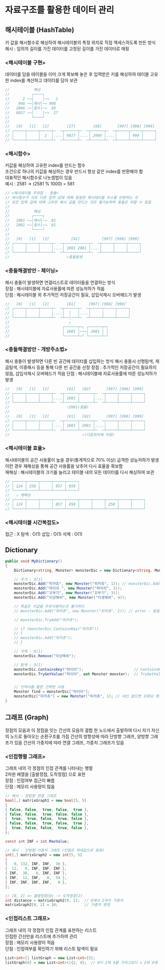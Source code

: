 # 자료구조를 활용한 데이터 관리
## 해시테이블 (HashTable)
키 값을 해시함수로 해싱하여 해시테이블의 특정 위치로 직접 엑세스하도록 만든 방식  
해시 : 임의의 길이를 가진 데이터를 고정된 길이를 가진 데이터로 매핑
### <해시테이블 구현>
데이터를 담을 테이블을 이미 크게 확보해 놓은 후
입력받은 키를 해싱하여 테이블 고유한 index를 계산하고 데이터를 담아 보관
```cs
//           해싱
//          ┌────┐
//      2 ─→│    │─→   2
//    998 ─→│해시│─→ 998
//   2066 ─→│함수│─→  66
//   8027 ─→│    │─→  27
//          └────┘
//
//   [0]   [1]   [2]        [27]        [66]       [997] [998] [999]
// ┌─────┬─────┬─────┬─  ─┬──────┬─  ─┬──────┬─  ─┬─────┬─────┬─────┐
// │     │     │  2  │....│ 8027 │....│ 2066 │....│     │ 998 │     │
// └─────┴─────┴─────┴─  ─┴──────┴─  ─┴──────┴─  ─┴─────┴─────┴─────┘
```
### <해시함수>
키값을 해싱하여 고유한 index를 만드는 함수  
조건으로 하나의 키값을 해싱하는 경우 반드시 항상 같은 index를 반환해야 함  
대표적인 해시함수로 나눗셈법이 있음  
예시 : 2581 → (2581 % 1000) = 581

```cs
// <해시테이블 주의점 - 충돌>
// 해시함수가 서로 다른 입력 값에 대해 동일한 해시테이블 주소를 반환하는 것
// 모든 입력 값에 대해 고유한 해시 값을 만드는 것은 불가능하며 충돌은 피할 수 없음
//
//           해싱
//          ┌────┐
//   1081 ─→│해시│─→  81
//   2081 ─→│함수│─→  81
//          └────┘
//
//   [0]   [1]   [2]          [81]          [997] [998] [999]
// ┌─────┬─────┬─────┬─  ─┬───────────┬─  ─┬─────┬─────┬─────┐
// │     │     │     │....│ 1081 2081 │....│     │     │     │
// └─────┴─────┴─────┴─  ─┴───────────┴─  ─┴─────┴─────┴─────┘
//                          ↑충돌발생
```
### <충돌해결방안 - 체이닝>
해시 충돌이 발생하면 연결리스트로 데이터들을 연결하는 방식  
장점 : 해시테이블에 자료사용률에 따른 성능저하가 적음  
단점 : 해시테이블 외 추가적인 저장공간이 필요, 삽입삭제시 오버헤드가 발생  
```cs
//   [0]   [1]   [2]        [81]      [997] [998] [999]
// ┌─────┬─────┬─────┬─  ─┬──────┬─  ─┬─────┬─────┬─────┐
// │     │     │     │....│  │   │....│     │     │     │
// └─────┴─────┴─────┴─  ─┴──│───┴─  ─┴─────┴─────┴─────┘
//                           ↓
//                        ┌──────┬─┐ ┌──────┬─┐
//                        │ 1081 │──→│ 2081 │ │
//                        └──────┴─┘ └──────┴─┘
```
### <충돌해결방안 - 개방주소법>
해시 충돌이 발생하면 다른 빈 공간에 데이터를 삽입하는 방식
해시 충돌시 선형탐색, 제곱탐색, 이중해시 등을 통해 다른 빈 공간을 선정
장점 : 추가적인 저장공간이 필요하지 않음, 삽입삭제시 오버헤드가 적음
단점 : 해시테이블에 자료사용률에 따른 성능저하가 발생
```cs
//   [0]   [1]   [2]        [81]   [82]       [997] [998] [999]
// ┌─────┬─────┬─────┬─  ─┬──────┬──────┬─  ─┬─────┬─────┬─────┐
// │     │     │     │....│ 1081 │      │....│     │     │     │
// └─────┴─────┴─────┴─  ─┴──────┴──────┴─  ─┴─────┴─────┴─────┘
//                          ↑2081(충돌)
//
//   [0]   [1]   [2]        [81]   [82]       [997] [998] [999]
// ┌─────┬─────┬─────┬─  ─┬──────┬──────┬─  ─┬─────┬─────┬─────┐
// │     │     │     │....│ 1081 │ 2081 │....│     │     │     │
// └─────┴─────┴─────┴─  ─┴──────┴──────┴─  ─┴─────┴─────┴─────┘
//                                 ↑(다음위치에 저장)
```
### <해시테이블 효율>
해시테이블의 공간 사용률이 높을 경우(통계적으로 70% 이상) 급격한 성능저하가 발생  
이런 경우 재해싱을 통해 공간 사용률을 낮추어 다시 효율을 확보함  
재해싱 : 해시테이블의 크기를 늘리고 테이블 내의 모든 데이터를 다시 해싱하여 보관  
```cs
// ┌─────┬─────┬─────┬─────┬─────┐
// │ 124 │ 258 │     │ 857 │ 858 │
// └─────┴─────┴─────┴─────┴─────┘
//   ↓ 재해싱
// ┌─────┬─────┬─────┬─────┬─────┬─────┬─────┬─────┬─────┬─────┐
// │ 124 │     │     │ 857 │ 858 │     │     │ 258 │     │     │
// └─────┴─────┴─────┴─────┴─────┴─────┴─────┴─────┴─────┴─────┘
```
### <해시테이블 시간복잡도>
접근 : X 탐색 : O(1) 삽입 : O(1) 삭제 : O(1)

## Dictionary

```cs
public void MyDictionary()
{
    Dictionary<string, Monster> monsterDic = new Dictionary<string, Monster>();

    // 추가 : O(1)
    monsterDic.Add("피카츄", new Monster("피카츄", 1)); // monsterDic.Add("찾기위한 키값", new Monster(넣을 내용))
    monsterDic.Add("파이리 ", new Monster("파이리", 2));
    monsterDic.Add("꼬부기", new Monster("꼬부기", 3));
    monsterDic.Add("이상해씨", new Monster("이생해씨", 4));

    // 똑같은 키값을 두번사용하는건 불가하다
    // monsterDic.Add("피카츄", new Monster("피카츄", 1)); // error : 동일한 키의 데이터를 중복불가

    // monsterDic.TryAdd("피카츄");

    // if (monsterDic.ContainsKey("피카츄"))
    // {
    // monsterDic.Add("피카츄");
    // }

    // 삭제 : O(1)
    monsterDic.Remove("이상해씨");

    // 탐색 : O(1)
    monsterDic.ContainsKey("파이리");                       // ContainsKey : 있는지 없는지
    monsterDic.TryGetValue("파이리", out Monster monster);  // TryGetValue : 찾아서 있으면 주고 없으면 나오지마 (true, false로 반환)


    // 인덱서를 통한 간략한 사용
    Monster find = monsterDic["파이리"];
    monsterDic["피카츄"] = new Monster("피카츄", 1); // 대신 없으면 오류남 확실할 때에만 사용
}
```

## 그래프 (Graph)
정점의 모음과 이 정점을 잇는 간선의 모음의 결합
한 노드에서 출발하여 다시 자기 자신의 노드로 돌아오는 순환구조를 가짐
간선의 방향성에 따라 단방향 그래프, 양방향 그래프가 있음
간선의 가중치에 따라   연결 그래프, 가중치 그래프가 있음

### <인접행렬 그래프>
그래프 내의 각 정점의 인접 관계를 나타내는 행렬  
2차원 배열을 [출발정점, 도착정점] 으로 표현  
장점 : 인접여부 접근이 빠름  
단점 : 메모리 사용량이 많음  
```cs
// 예시 - 양방향 연결 그래프
bool[,] matrixGraph1 = new bool[5, 5]
{
{ false, false,  true, false,  true },
{ false, false,  true, false, false },
{  true,  true, false,  true, false },
{ false, false,  true, false,  true },
{  true, false, false,  true, false },
};

const int INF = int.MaxValue;

// 예시 - 단방향 가중치 그래프 (단절은 최대값으로 표현)
int[,] matrixGraph2 = new int[5, 5]
{
{   0, 132, INF, INF,  16 },
{  12,   0, INF, INF, INF },
{ INF,  38,   0, INF, INF },
{ INF,  12, INF,   0,  54 },
{ INF, INF, INF, INF,   0 },
};

// [0, 2] => 출발정점(0) -> 도착정점(2)
int distance = matrixGraph2[0, 2];  // 0에서 2까지 가중치
matrixGraph2[0, 2] = 10;            // 가중치 변경
```
### <인접리스트 그래프>
그래프 내의 각 정점의 인접 관계를 표현하는 리스트  
인접한 간선만을 리스트에 추가하여 관리  
장점 : 메모리 사용량이 적음  
단점 : 인접여부를 확인하기 위해 리스트 탐색이 필요

```cs
List<int>[] listGraph = new List<int>[5];
listGraph[0] = new List<int>(){2, 4};  // 0이 2와 4를 가지고있다 = 2와 4에 갈수있다
```

